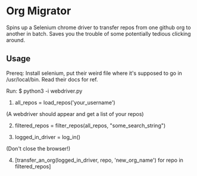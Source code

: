 # Org Migrator

Spins up a Selenium chrome driver to transfer repos from one github org to another in batch. Saves you the trouble of some potentially tedious clicking around.

## Usage

Prereq: Install selenium, put their weird file where it's supposed to go in /usr/local/bin. Read their docs for ref.

Run: 
$ python3 -i webdriver.py

1. all_repos = load_repos('your_username')

(A webdriver should appear and get a list of your repos)

2. filtered_repos = filter_repos(all_repos, "some_search_string")

3. logged_in_driver = log_in()

(Don't close the browser!)

4. [transfer_an_org(logged_in_driver, repo, 'new_org_name') for repo in filtered_repos]
